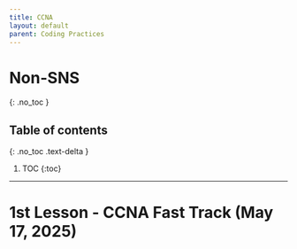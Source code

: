 ```yaml
---
title: CCNA
layout: default
parent: Coding Practices
---
```

# Non-SNS
{: .no_toc }

## Table of contents
{: .no_toc .text-delta }

1. TOC
{:toc}

---

# 1st Lesson - CCNA Fast Track (May 17, 2025)
